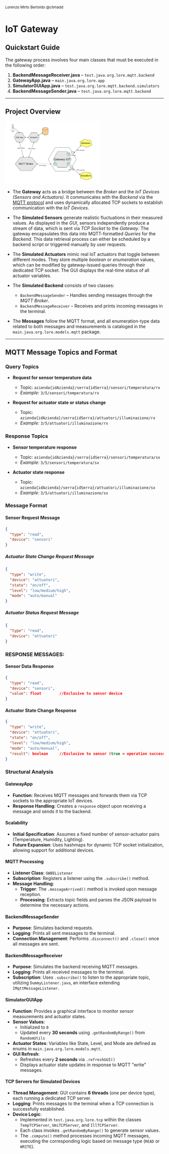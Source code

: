 <sup>Lorenzo Mirto Bertoldo @climadd</sup>

# IoT Gateway

## Quickstart Guide

The gateway process involves four main classes that must be executed in the following order:

1. **BackendMessageReceiver.java** – `test.java.org.lore.mqtt.backend`
2. **GatewayApp.java** – `main.java.org.lore.app`
3. **SimulatorGUIApp.java** – `test.java.org.lore.mqtt.backend.simulators`
4. **BackendMessageSender.java** – `test.java.org.lore.mqtt.backend`

---

## Project Overview

<img src="/progetto_reti2/src/readme/hexagonal.png" style="display: inline-block; margin: 0 auto; max-width: 300px">

- The **Gateway** acts as a bridge between the *Broker* and the *IoT Devices (Sensors and Actuators)*. It communicates with the *Backend* via the [MQTT protocol](https://mqtt.org/getting-started/) and uses dynamically allocated TCP sockets to establish communication with the *IoT Devices*.

- The **Simulated Sensors** generate realistic fluctuations in their measured values. As displayed in the *GUI*, sensors independently produce a stream of data, which is sent via *TCP Socket* to the *Gateway*. The gateway encapsulates this data into MQTT-formatted *Queries* for the *Backend*. This data retrieval process can either be scheduled by a backend script or triggered manually by user requests.

- The **Simulated Actuators** mimic real IoT actuators that toggle between different modes. They store multiple *boolean* or *enumeration* values, which can be modified by gateway-issued queries through their dedicated TCP socket. The GUI displays the real-time status of all actuator variables.

- The **Simulated Backend** consists of two classes:  
  - `BackendMessageSender` – Handles sending messages through the *MQTT Broker*.  
  - `BackendMessageReceiver` – Receives and prints incoming messages in the terminal.

- The **Messages** follow the MQTT format, and all enumeration-type data related to both messages and measurements is cataloged in the `main.java.org.lore.models.mqtt` package.

---

## MQTT Message Topics and Format

### **Query Topics**  
- **Request for sensor temperature data**  
  - Topic: `azienda{idAzienda}/serra{idSerra}/sensori/temperatura/rx`  
  - *Example:* `3/5/sensori/temperatura/rx`

- **Request for actuator state or status change**  
  - Topic: `azienda{idAzienda}/serra{idSerra}/attuatori/illuminazione/rx`  
  - *Example:* `3/5/attuatori/illuminazione/rx`

### **Response Topics**  
- **Sensor temperature response**  
  - Topic: `azienda{idAzienda}/serra{idSerra}/sensori/temperatura/sx`  
  - *Example:* `3/5/sensori/temperatura/sx`

- **Actuator state response**  
  - Topic: `azienda{idAzienda}/serra{idSerra}/attuatori/illuminazione/sx`  
  - *Example:* `3/5/attuatori/illuminazione/sx`

### **Message Format**
#### **Sensor Request Message**
```json
{
  "type": "read",
  "device": "sensori"
}
```

##### **Actuator State Change Request Message**
```json
{
  "type": "write",
  "device": "attuatori",
  "state": "on/off",
  "level": "low/medium/high",
  "mode": "auto/manual"
}
```
##### **Actuator Status Request Message**
```json
{
  "type": "read",
  "device": "attuatori"
}
```
### **RESPONSE MESSAGES:**
#### **Sensor Data Response**
```json
{
  "type": "read",
  "device": "sensori",
  "value": float		//Exclusive to sensor device
}
```
 #### **Actuator State Change Response**
```json
{
  "type": "write",
  "device": "attuatori",
  "state": "on/off",
  "level": "low/medium/high",
  "mode": "auto/manual",
  "result": boolean		//Exclusive to sensor (true = operation successful)
}
```

### Structural Analysis  

#### **GatewayApp**  
- **Function**: Receives MQTT messages and forwards them via TCP sockets to the appropriate IoT devices.  
- **Response Handling**: Creates a `response` object upon receiving a message and sends it to the backend.  

#### **Scalability**  
- **Initial Specification**: Assumes a fixed number of sensor-actuator pairs (Temperature, Humidity, Lighting).  
- **Future Expansion**: Uses hashmaps for dynamic TCP socket initialization, allowing support for additional devices.  

#### **MQTT Processing**  
- **Listener Class**: `GWBEListener`  
- **Subscription**: Registers a listener using the `.subscribe()` method.  
- **Message Handling**:  
  - **Trigger**: The `.messageArrived()` method is invoked upon message reception.  
  - **Processing**: Extracts topic fields and parses the JSON payload to determine the necessary actions.  

#### **BackendMessageSender**  
- **Purpose**: Simulates backend requests.  
- **Logging**: Prints all sent messages to the terminal.  
- **Connection Management**: Performs `.disconnect()` and `.close()` once all messages are sent.  

#### **BackendMessageReceiver**  
- **Purpose**: Simulates the backend receiving MQTT messages.  
- **Logging**: Prints all received messages to the terminal.  
- **Subscription**: Uses `.subscribe()` to listen to the appropriate topic, utilizing `DummyListener.java`, an interface extending `IMqttMessageListener`.  

#### **SimulatorGUIApp**  
- **Function**: Provides a graphical interface to monitor sensor measurements and actuator states.  
- **Sensor Values**:  
  - Initialized to `0`  
  - Updated every **30 seconds** using `.getRandomByRange()` from `RandomUtils`  
- **Actuator States**: Variables like State, Level, and Mode are defined as enums in `main.java.org.lore.models.mqtt`.  
- **GUI Refresh**:  
  - Refreshes every **2 seconds** via `.refreshGUI()`  
  - Displays actuator state updates in response to MQTT "write" messages.  

#### **TCP Servers for Simulated Devices**  
- **Thread Management**: GUI contains **6 threads** (one per device type), each running a dedicated TCP server.  
- **Logging**: Prints messages to the terminal when a TCP connection is successfully established.  
- **Device Logic**:  
  - Implemented in `test.java.org.lore.tcp` within the classes `TempTCPServer`, `UmiTCPServer`, and `IllTCPServer`.  
  - Each class invokes `.getRandomByRange()` to generate sensor values.  
  - The `.compute()` method processes incoming MQTT messages, executing the corresponding logic based on message type (`READ` or `WRITE`).  
